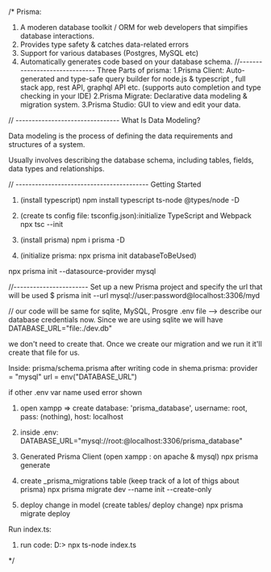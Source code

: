 /*
Prisma:
1. A moderen database toolkit / ORM for web developers that simpifies database interactions.
2. Provides type safety & catches data-related errors
3. Support for various databases (Postgres, MySQL etc)
4. Automatically generates code based on your database schema.
//------------------------------
Three Parts of prisma:
1.Prisma Client:
 Auto-generated and type-safe query builder for node.js & typescript , full stack app, rest API, graphql API etc. (supports auto completion and type checking in your IDE)
2.Prisma Migrate:
 Declarative data modeling & migration system.
3.Prisma Studio:
 GUI to view and edit your data.

//  --------------------------------
What Is Data Modeling?

Data modeling is the process of defining the data requirements
and structures of a system.

Usually involves describing the database schema, including
tables, fields, data types and relationships.

// -----------------------------------------
Getting Started

1. (install typescript)
  npm install typescript ts-node @types/node -D

2. (create ts config file: tsconfig.json):initialize TypeScript and Webpack
  npx tsc --init

3. (install prisma)
  npm i prisma -D

4. (initialize prisma: npx prisma init databaseToBeUsed)
  <!-- npx prisma init --datasource-provider sqlite -->
  npx prisma init --datasource-provider mysql


//-----------------------
Set up a new Prisma project and specify the url that will be used
  $ prisma init --url mysql://user:password@localhost:3306/myd

// our code will be same for sqlite, MySQL, Prosgre
.env file --> describe our database credentials now. Since we are using sqlite we will have DATABASE_URL="file:./dev.db"

we don't need to create that. Once we create our migration and we run it it'll create that file for us.

Inside: prisma/schema.prisma
after writing code in shema.prisma: 
  provider = "mysql"
  url = env("DATABASE_URL")

  if other .env var name used error shown

1. open xampp => create database: 'prisma_database', username: root, pass: (nothing), host: localhost 
2. inside .env:  DATABASE_URL="mysql://root:@localhost:3306/prisma_database" 

3. Generated Prisma Client (open xampp : on apache & mysql)
  npx prisma generate

4. create _prisma_migrations table (keep track of a lot of thigs about prisma) 
  npx prisma migrate dev --name init --create-only

5. deploy change in model (create tables/ deploy change) 
  npx prisma migrate deploy

Run index.ts:
1. run code: D:> npx ts-node index.ts  

*/

